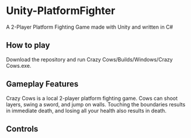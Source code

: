 # Unity-PlatformFighter
A 2-Player Platform Fighting Game made with Unity and written in C#
## How to play
Download the repository and run Crazy Cows/Builds/Windows/Crazy Cows.exe.
## Gameplay Features
Crazy Cows is a local 2-player platform fighting game. Cows can shoot layers, swing a sword, and jump on walls. Touching the boundaries results in immediate death, and losing all your health also results in death. 
## Controls

